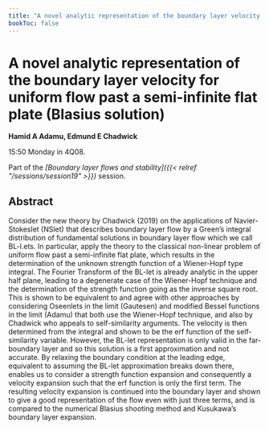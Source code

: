 ```yaml
---
title: "A novel analytic representation of the boundary layer velocity for uniform flow past a semi-infinite flat plate (Blasius solution)"
bookToc: false
---
```


# A novel analytic representation of the boundary layer velocity for uniform flow past a semi-infinite flat plate (Blasius solution)

**Hamid A Adamu, Edmund E Chadwick**

15:50 Monday in 4Q08.

Part of the *[Boundary layer flows and stability]({{< relref "/sessions/session19" >}})* session.

## Abstract

Consider the new theory by Chadwick (2019) on the applications of Navier-Stokeslet (NSlet) that describes boundary layer flow by a Green’s integral distribution of fundamental solutions in boundary layer flow which we call BL-l.ets.  In particular, apply the theory to the classical non-linear problem of uniform flow past a semi-infinite flat plate, which results in the determination of the unknown strength function of a Wiener-Hopf type integral. The Fourier Transform of the BL-let is already analytic in the upper half plane, leading to a degenerate case of the Wiener-Hopf technique and the determination of the strength function going as the inverse square root. This is shown to be equivalent to and agree with other approaches by considering Oseenlets in the limit (Gautesen) and modified Bessel functions in the limit (Adamu) that both use the Wiener-Hopf technique, and also by Chadwick who appeals to self-similarity arguments. The velocity is then determined from the integral and shown to be the erf function of the self-similarity variable. 
However, the BL-let representation is only valid in the far-boundary layer and so this solution is a first approximation and not accurate. By relaxing the boundary condition at the leading edge, equivalent to assuming the BL-let approximation breaks down there, enables us to consider a strength function expansion and consequently a velocity expansion such that the erf function is only the first term. The resulting velocity expansion is continued into the boundary layer and shown to give a good representation of the flow even with just three terms, and is compared to the numerical Blasius shooting method and Kusukawa’s boundary layer expansion. 




